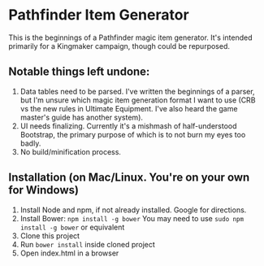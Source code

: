 # Pathfinder Item Generator

This is the beginnings of a Pathfinder magic item generator. It's intended primarily for a Kingmaker campaign, though could be repurposed. 

## Notable things left undone:

1. Data tables need to be parsed. I've written the beginnings of a parser, but I'm unsure which magic item generation format I want to use (CRB vs the new rules in Ultimate Equipment. I've also heard the game master's guide has another system).
2. UI needs finalizing. Currently it's a mishmash of half-understood Bootstrap, the primary purpose of which is to not burn my eyes too badly. 
3. No build/minification process. 

## Installation (on Mac/Linux. You're on your own for Windows)
1. Install Node and npm, if not already installed. Google for directions.
2. Install Bower: `npm install -g bower` You may need to use `sudo npm install -g bower` or equivalent
3. Clone this project
4. Run `bower install` inside cloned project
5. Open index.html in a browser 



